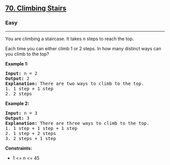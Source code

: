 <h2><a href="https://leetcode.com/problems/climbing-stairs/description/">70. Climbing Stairs</a></h2>
<h3>Easy</h3>
<hr>
<p>You are climbing a staircase. It takes n steps to reach the top.</p>
<p>Each time you can either climb 1 or 2 steps. In how many distinct ways can you climb to the top?</p>
<p><strong>Example 1:</strong></p>
<pre>
<strong>Input:</strong> n = 2
<strong>Output:</strong> 2
<strong>Explanation:</strong> There are two ways to climb to the top.
1. 1 step + 1 step
2. 2 steps
</pre>
<p><strong>Example 2:</strong></p>
<pre>
<strong>Input:</strong> n = 3
<strong>Output:</strong> 3
<strong>Explanation:</strong> There are three ways to climb to the top.
1. 1 step + 1 step + 1 step
2. 1 step + 2 steps
3. 2 steps + 1 step
</pre>
<p><strong>Constraints:</strong></p>
<ul>
  <li>1 <= n <= 45</li>
</ul>
